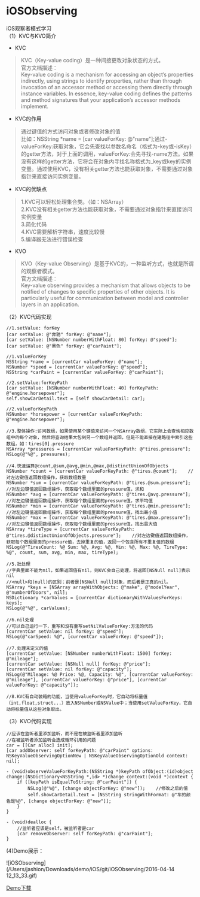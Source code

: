 # iOSObserving
iOS观察者模式学习 <br>
（1）KVC与KVO简介<br>
 
 * KVC
 > KVC（Key-value coding）是一种间接更改对象状态的方式。<br>
 官方文档描述：<br>
 Key-value coding is a mechanism for accessing an  object’s properties indirectly, using strings to identify properties, rather than through invocation of an accessor method or accessing them directly through instance variables. In essence, key-value coding defines the patterns and method signatures that your application’s accessor methods implement.

 * KVC的作用<br>
 >通过键值的方式访问对象或者修改对象的值<br>
 比如：NSString *name = [car valueForKey: @"name"];通过-valueForKey:获取对象，它会先查找以参数名命名（格式为-key或-isKey）的getter方法，对于上面的调用，valueForKey:会先寻找-name方法。如果没有这样的getter方法，它将会在对象内寻找名称格式为_key或key的实例变量。通过使用KVC，没有相关getter方法也能获取对象，不需要通过对象指针来直接访问实例变量。<br>
  
 * KVC的优缺点<br>
 >1.KVC可以轻松处理集合类。（如：NSArray）<br>
 2.KVC没有相关getter方法也能获取对象，不需要通过对象指针来直接访问实例变量<br>
 3.简化代码<br>
 4.KVC需要解析字符串，速度比较慢<br>
 5.编译器无法进行错误检查<br>
 
 * KVO
 >KVO（Key-value Observing）是基于KVC的，一种监听方式，也就是所谓的观察者模式。<br>
 官方文档描述：<br>
 Key-value observing provides a mechanism that allows objects to be notified of changes to specific properties of other objects. It is particularly useful for communication between model and controller layers in an application.
 
（2）KVC代码实现<br>

```
//1.setValue: forKey
[car setValue: @"奔驰" forKey: @"name"];
[car setValue: [NSNumber numberWithFloat: 80] forKey: @"speed"];
[car setValue: @"黑色" forKey: @"carPaint"];

//1.valueForKey
NSString *name = [currentCar valueForKey: @"name"];
NSNumber *speed = [currentCar valueForKey: @"speed"];
NSString *carPaint = [currentCar valueForKey: @"carPaint"];

//2.setValue:forKeyPath
[car setValue: [NSNumber numberWithFloat: 40] forKeyPath: @"engine.horsepower"];
self.showCarDetail.text = [self showCarDetail: car];

//2.valueForKeyPath
NSNumber *horsepower = [currentCar valueForKeyPath: @"engine.horsepower"];

//3.整体操作:访问数组，如果使用某个键值来访问一个NSArray数组，它实际上会查询相应数组中的每个对象，然后将查询结果大包到另一个数组并返回，但是不能直接在建路径中索引这些数组，如：tires[0].pressure
NSArray *pressures = [currentCar valueForKeyPath: @"tires.pressure"];
NSLog(@"%@", pressures);

//4.快速运算@count,@sum,@avg,@min,@max,@distinctUnionOfObjects
NSNumber *count = [currentCar valueForKeyPath: @"tires.@count"];    //对左边键值返回数组操作，获取数组数量
NSNumber *sum = [currentCar valueForKeyPath: @"tires.@sum.pressure"];    //对左边键值返回数组操作，获取每个数组里面的pressure值，求和
NSNumber *avg = [currentCar valueForKeyPath: @"tires.@avg.pressure"];    //对左边键值返回数组操作，获取每个数组里面的pressure值，求平均值
NSNumber *min = [currentCar valueForKeyPath: @"tires.@min.pressure"];    //对左边键值返回数组操作，获取每个数组里面的pressure值，找出最小值
NSNumber *max = [currentCar valueForKeyPath: @"tires.@max.pressure"];    //对左边键值返回数组操作，获取每个数组里面的pressure值，找出最大值
NSArray *tireType = [currentCar valueForKeyPath: @"tires.@distinctUnionOfObjects.pressure"];    //对左边键值返回数组操作，获取每个数组里面的pressure值，去掉重复的值，返回一个包含所有不重复值的数组
NSLog(@"TiresCount: %@ Sum: %@, Avg: %@, Min: %@, Max: %@, TireType: %@", count, sum, avg, min, max, tireType);

//5.批处理
//字典里面不能为nil，如果返回值有nil，则KVC会自己处理，将返回[NSNull null]表示nil
//<null>和(null)的区别：前者是[NSNull null]对象，而后者是正真的nil。
NSArray *keys = [NSArray arrayWithObjects: @"make", @"modelYear", @"numberOfDoors", nil];
NSDictionary *carValues = [currentCar dictionaryWithValuesForKeys: keys];
NSLog(@"%@", carValues);
    
//6.nil处理
//可以自己运行一下，重写和没有重写setNilValueForKey:方法的代码
[currentCar setValue: nil forKey: @"speed"];
NSLog(@"carSpeed: %@", [currentCar valueForKey: @"speed"]);
    
//7.处理未定义的值
[currentCar setValue: [NSNumber numberWithFloat: 1500] forKey: @"mileage"];
[currentCar setValue: [NSNull null] forKey: @"price"];
[currentCar setValue: nil forKey: @"capacity"];
NSLog(@"Mileage: %@ Price: %@, Capacity: %@", [currentCar valueForKey: @"mileage"], [currentCar valueForKey: @"price"], [currentCar valueForKey: @"capacity"]);

//8.KVC有自动装箱的功能，当使用valueForKey时，它自动将标量值（int,float,struct...）放入NSNumber或NSValue中；当使用setValueForKey，它自动将标量值从这些对象取出。

```

（3）KVO代码实现<br>

```
//应该在监听者里添加监听，而不是在被监听者里添加监听
//在被监听者添加监听会造成循环引用的问题
car = [[Car alloc] init];
[car addObserver: self forKeyPath: @"carPaint" options: NSKeyValueObservingOptionNew | NSKeyValueObservingOptionOld context: nil];

- (void)observeValueForKeyPath:(NSString *)keyPath ofObject:(id)object change:(NSDictionary<NSString *,id> *)change context:(void *)context {
    if ([keyPath isEqualToString: @"carPaint"]) {
        NSLog(@"%@", [change objectForKey: @"new"]);    //修改之后的值
        self.showCarDetail.text = [NSString stringWithFormat: @"车的颜色是%@", [change objectForKey: @"new"]];
    }
}

- (void)dealloc {
    //监听者应该是self，被监听者是car
    [car removeObserver: self forKeyPath: @"carPaint"];
}

```

(4)Demo展示：

![iOSObserving](/Users/jashion/Downloads/demo/iOS/git/iOSObserving/2016-04-14 12_13_33.gif)

[Demo下载](https://github.com/jashion/iOSObserving)
